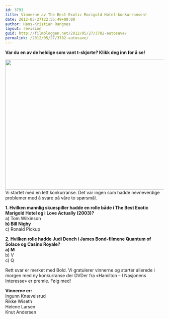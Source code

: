 ```yaml
---
id: 3793
title: Vinnerne av The Best Exotic Marigold Hotel-konkurransen!
date: 2012-05-27T22:55:49+00:00
author: Hans-Kristian Rangnes
layout: revision
guid: http://filmbloggen.net/2012/05/27/3782-autosave/
permalink: /2012/05/27/3782-autosave/
---
```

**Var du en av de heldige som vant t-skjorte? Klikk deg inn for å se!**<!--more-->

  
<img class="alignnone size-large wp-image-3657" src="http://filmbloggen.net/wp-content/uploads//2012/05/the-best-exotic-620x413.jpg" alt="" width="620" height="413" />  
Vi startet med en lett konkurranse. Det var ingen som hadde nevneverdige problemer med å svare på våre to spørsmål.

**1. Hvilken mannlig skuespiller hadde en rolle både i The Best Exotic Marigold Hotel og i Love Actually (2003)?**  
a) Tom Wilkinson  
**b) Bill Nighy**  
c) Ronald Pickup

**2. Hvilken rolle hadde Judi Dench i James Bond-filmene Quantum of Solace og Casino Royale?**  
**a) M**  
b) V  
c) Q

Rett svar er merket med Bold. Vi gratulerer vinnerne og starter allerede i morgen med ny konkurranse der DVDer fra &laquo;Hamilton &#8211; I Nasjonens Interesse&raquo; er premie. Følg med!

**Vinnerne er:**  
Ingunn Knævelsrud  
Rikke Wiseth  
Helene Larsen  
Knut Andersen